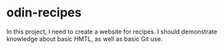 # odin-recipes
In this project, I need to create a website for recipes. 
I should demonstrate knowledge about basic HMTL, as well as basic Git use.
